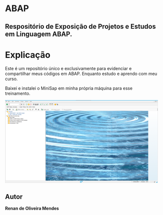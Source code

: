 # ABAP
## Respositório de Exposição de Projetos e Estudos em Linguagem ABAP.



# Explicação
Este é um repositório único e exclusivamente para evidenciar e compartilhar meus códigos em ABAP. Enquanto estudo e aprendo com meu curso.

Baixei e instalei o MiniSap em minha própria máquina para esse treinamento.

<p align="center">
<img src="assets/MiniSap.png" >
</p>


## Autor                
**Renan de Oliveira Mendes** 






